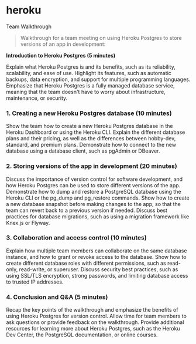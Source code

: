 # heroku
Team Walkthrough
>Walkthrough for a team meeting on using Heroku Postgres to store versions of an app in development:

**Introduction to Heroku Postgres (5 minutes)**

Explain what Heroku Postgres is and its benefits, such as its reliability, scalability, and ease of use.
Highlight its features, such as automatic backups, data encryption, and support for multiple programming languages.
Emphasize that Heroku Postgres is a fully managed database service, meaning that the team doesn't have to worry about infrastructure, maintenance, or security.

### 1. Creating a new Heroku Postgres database (10 minutes)
 Show the team how to create a new Heroku Postgres database in the Heroku Dashboard or using the Heroku CLI.
Explain the different database plans and their pricing, as well as the differences between hobby-dev, standard, and premium plans.
Demonstrate how to connect to the new database using a database client, such as pgAdmin or DBeaver.

### 2. Storing versions of the app in development (20 minutes)
Discuss the importance of version control for software development, and how Heroku Postgres can be used to store different versions of the app.
Demonstrate how to dump and restore a PostgreSQL database using the Heroku CLI or the pg_dump and pg_restore commands.
Show how to create a new database snapshot before making changes to the app, so that the team can revert back to a previous version if needed.
Discuss best practices for database migrations, such as using a migration framework like Knex.js or Flyway.

### 3. Collaboration and access control (10 minutes)
  Explain how multiple team members can collaborate on the same database instance, and how to grant or revoke access to the database.
  Show how to create different database roles with different permissions, such as read-only, read-write, or superuser.
  Discuss security best practices, such as using SSL/TLS encryption, strong passwords, and limiting database access to trusted IP addresses.

### 4. Conclusion and Q&A (5 minutes)
  Recap the key points of the walkthrough and emphasize the benefits of using Heroku Postgres for version control.
  Allow time for team members to ask questions or provide feedback on the walkthrough.
  Provide additional resources for learning more about Heroku Postgres, such as the Heroku Dev Center, the PostgreSQL documentation, or online courses.


